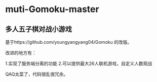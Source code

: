 # muti-Gomoku-master
多人五子棋对战小游戏
------
基于https://github.com/youngyangyang04/Gomoku 的改版。

改进的地方有：

1.实现了服务端分离的功能
2.可以提供最大26人联机游戏，自定义人数观战

QAQ太菜了，代码很乱很冗余。
